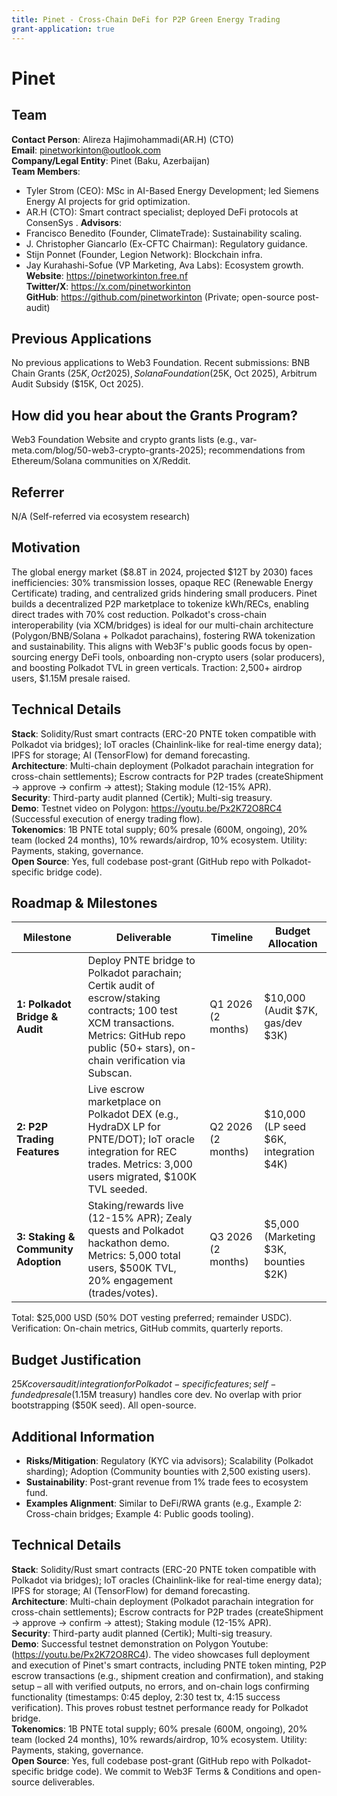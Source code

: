 ```yaml
---
title: Pinet - Cross-Chain DeFi for P2P Green Energy Trading
grant-application: true
---
```


# Pinet

## Team

**Contact Person**: Alireza Hajimohammadi(AR.H) (CTO)  
**Email**: pinetworkinton@outlook.com  
**Company/Legal Entity**: Pinet (Baku, Azerbaijan)  
**Team Members**: 
- Tyler Strom (CEO): MSc in AI-Based Energy Development; led Siemens Energy AI projects for grid optimization. 
- AR.H (CTO): Smart contract specialist; deployed DeFi protocols at ConsenSys . 
**Advisors**: 
- Francisco Benedito (Founder, ClimateTrade): Sustainability scaling.
- J. Christopher Giancarlo (Ex-CFTC Chairman): Regulatory guidance.
- Stijn Ponnet (Founder, Legion Network): Blockchain infra.
- Jay Kurahashi-Sofue (VP Marketing, Ava Labs): Ecosystem growth.
**Website**: https://pinetworkinton.free.nf  
**Twitter/X**: https://x.com/pinetworkinton  
**GitHub**: https://github.com/pinetworkinton (Private; open-source post-audit)

## Previous Applications

No previous applications to Web3 Foundation. Recent submissions: BNB Chain Grants ($25K, Oct 2025), Solana Foundation ($25K, Oct 2025), Arbitrum Audit Subsidy ($15K, Oct 2025).

## How did you hear about the Grants Program?

Web3 Foundation Website and crypto grants lists (e.g., var-meta.com/blog/50-web3-crypto-grants-2025); recommendations from Ethereum/Solana communities on X/Reddit.

## Referrer

N/A (Self-referred via ecosystem research)

## Motivation

The global energy market ($8.8T in 2024, projected $12T by 2030) faces inefficiencies: 30% transmission losses, opaque REC (Renewable Energy Certificate) trading, and centralized grids hindering small producers. Pinet builds a decentralized P2P marketplace to tokenize kWh/RECs, enabling direct trades with 70% cost reduction. Polkadot's cross-chain interoperability (via XCM/bridges) is ideal for our multi-chain architecture (Polygon/BNB/Solana + Polkadot parachains), fostering RWA tokenization and sustainability. This aligns with Web3F's public goods focus by open-sourcing energy DeFi tools, onboarding non-crypto users (solar producers), and boosting Polkadot TVL in green verticals. Traction: 2,500+ airdrop users, $1.15M presale raised.

## Technical Details

**Stack**: Solidity/Rust smart contracts (ERC-20 PNTE token compatible with Polkadot via bridges); IoT oracles (Chainlink-like for real-time energy data); IPFS for storage; AI (TensorFlow) for demand forecasting.  
**Architecture**: Multi-chain deployment (Polkadot parachain integration for cross-chain settlements); Escrow contracts for P2P trades (createShipment → approve → confirm → attest); Staking module (12-15% APR).  
**Security**: Third-party audit planned (Certik); Multi-sig treasury.  
**Demo**: Testnet video on Polygon: 
https://youtu.be/Px2K72O8RC4
(Successful execution of energy trading flow).  
**Tokenomics**: 1B PNTE total supply; 60% presale (600M, ongoing), 20% team (locked 24 months), 10% rewards/airdrop, 10% ecosystem. Utility: Payments, staking, governance.  
**Open Source**: Yes, full codebase post-grant (GitHub repo with Polkadot-specific bridge code).

## Roadmap & Milestones

| Milestone | Deliverable | Timeline | Budget Allocation |
|-----------|-------------|----------|-------------------|
| **1: Polkadot Bridge & Audit** | Deploy PNTE bridge to Polkadot parachain; Certik audit of escrow/staking contracts; 100 test XCM transactions. Metrics: GitHub repo public (50+ stars), on-chain verification via Subscan. | Q1 2026 (2 months) | $10,000 (Audit $7K, gas/dev $3K) |
| **2: P2P Trading Features** | Live escrow marketplace on Polkadot DEX (e.g., HydraDX LP for PNTE/DOT); IoT oracle integration for REC trades. Metrics: 3,000 users migrated, $100K TVL seeded. | Q2 2026 (2 months) | $10,000 (LP seed $6K, integration $4K) |
| **3: Staking & Community Adoption** | Staking/rewards live (12-15% APR); Zealy quests and Polkadot hackathon demo. Metrics: 5,000 total users, $500K TVL, 20% engagement (trades/votes). | Q3 2026 (2 months) | $5,000 (Marketing $3K, bounties $2K) |

Total: $25,000 USD (50% DOT vesting preferred; remainder USDC). Verification: On-chain metrics, GitHub commits, quarterly reports.

## Budget Justification

$25K covers audit/integration for Polkadot-specific features; self-funded presale ($1.15M treasury) handles core dev. No overlap with prior bootstrapping ($50K seed). All open-source.

## Additional Information

- **Risks/Mitigation**: Regulatory (KYC via advisors); Scalability (Polkadot sharding); Adoption (Community bounties with 2,500 existing users).
- **Sustainability**: Post-grant revenue from 1% trade fees to ecosystem fund.
- **Examples Alignment**: Similar to DeFi/RWA grants (e.g., Example 2: Cross-chain bridges; Example 4: Public goods tooling).

## Technical Details

**Stack**: Solidity/Rust smart contracts (ERC-20 PNTE token compatible with Polkadot via bridges); IoT oracles (Chainlink-like for real-time energy data); IPFS for storage; AI (TensorFlow) for demand forecasting.  
**Architecture**: Multi-chain deployment (Polkadot parachain integration for cross-chain settlements); Escrow contracts for P2P trades (createShipment → approve → confirm → attest); Staking module (12-15% APR).  
**Security**: Third-party audit planned (Certik); Multi-sig treasury.  
**Demo**: Successful testnet demonstration on Polygon Youtube:(https://youtu.be/Px2K72O8RC4). The video showcases full deployment and execution of Pinet's smart contracts, including PNTE token minting, P2P escrow transactions (e.g., shipment creation and confirmation), and staking setup – all with verified outputs, no errors, and on-chain logs confirming functionality (timestamps: 0:45 deploy, 2:30 test tx, 4:15 success verification). This proves robust testnet performance ready for Polkadot bridge.  
**Tokenomics**: 1B PNTE total supply; 60% presale (600M, ongoing), 20% team (locked 24 months), 10% rewards/airdrop, 10% ecosystem. Utility: Payments, staking, governance.  
**Open Source**: Yes, full codebase post-grant (GitHub repo with Polkadot-specific bridge code).
We commit to Web3F Terms & Conditions and open-source deliverables.
